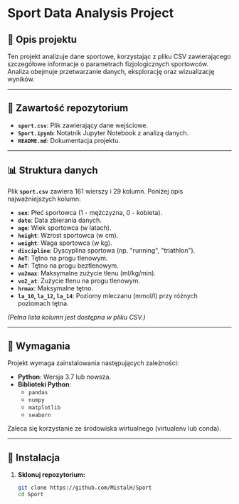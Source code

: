 # Sport Data Analysis Project

## 🏈 Opis projektu

Ten projekt analizuje dane sportowe, korzystając z pliku CSV zawierającego szczegółowe informacje o parametrach fizjologicznych sportowców. Analiza obejmuje przetwarzanie danych, eksplorację oraz wizualizację wyników.

---

## 📇 Zawartość repozytorium

- **`sport.csv`**: Plik zawierający dane wejściowe.
- **`Sport.ipynb`**: Notatnik Jupyter Notebook z analizą danych.
- **`README.md`**: Dokumentacja projektu.

---

## 📊 Struktura danych

Plik **`sport.csv`** zawiera 161 wierszy i 29 kolumn. Poniżej opis najważniejszych kolumn:

- **`sex`**: Płeć sportowca (1 - mężczyzna, 0 - kobieta).
- **`date`**: Data zbierania danych.
- **`age`**: Wiek sportowca (w latach).
- **`height`**: Wzrost sportowca (w cm).
- **`weight`**: Waga sportowca (w kg).
- **`discipline`**: Dyscyplina sportowa (np. "running", "triathlon").
- **`AeT`**: Tętno na progu tlenowym.
- **`AnT`**: Tętno na progu beztlenowym.
- **`vo2max`**: Maksymalne zużycie tlenu (ml/kg/min).
- **`vo2_at`**: Zużycie tlenu na progu tlenowym.
- **`hrmax`**: Maksymalne tętno.
- **`la_10`, `la_12`, `la_14`**: Poziomy mleczanu (mmol/l) przy różnych poziomach tętna.

*(Pełna lista kolumn jest dostępna w pliku CSV.)*

---

## 📁 Wymagania

Projekt wymaga zainstalowania następujących zależności:

- **Python**: Wersja 3.7 lub nowsza.
- **Biblioteki Python**:
  - `pandas`
  - `numpy`
  - `matplotlib`
  - `seaborn`

Zaleca się korzystanie ze środowiska wirtualnego (virtualenv lub conda).

---

## 🚜 Instalacja

1. **Sklonuj repozytorium:**

   ```bash
   git clone https://github.com/MistalH/Sport
   cd Sport

